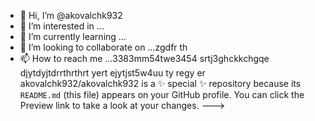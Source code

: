 - 👋 Hi, I’m @akovalchk932
- 👀 I’m interested in ...
- 🌱 I’m currently learning ...
- 💞️ I’m looking to collaborate on ...zgdfr th
- 📫 How to reach me ...3383mm54twe3454 srtj3ghckkchgqe djytdyjtdrrthrthrt
yert ejytjst5w4uu ty regy er
akovalchk932/akovalchk932 is a ✨ special ✨ repository because its `README.md` (this file) appears on your GitHub profile.
You can click the Preview link to take a look at your changes.
--->
